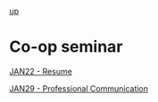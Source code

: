 [up](../../index.md)

# Co-op seminar

[JAN22 - Resume](./notes/JAN22.md)

[JAN29 - Professional Communication](./notes/JAN29.md)
